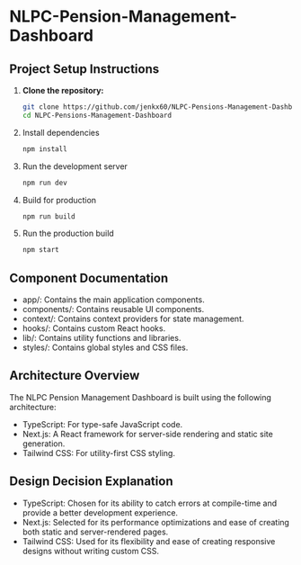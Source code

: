 # NLPC-Pension-Management-Dashboard

## Project Setup Instructions

1. **Clone the repository:**
   ```sh
   git clone https://github.com/jenkx60/NLPC-Pensions-Management-Dashboard.git
   cd NLPC-Pensions-Management-Dashboard

2. Install dependencies
   ```sh
   npm install
3. Run the development server
   ```sh
   npm run dev
4. Build for production
   ```sh
   npm run build
5. Run the production build
   ```sh
   npm start

## Component Documentation
 - app/: Contains the main application components.
 - components/: Contains reusable UI components.
 - context/: Contains context providers for state management.
 - hooks/: Contains custom React hooks.
 - lib/: Contains utility functions and libraries.
 - styles/: Contains global styles and CSS files.

## Architecture Overview
  The NLPC Pension Management Dashboard is built using the following architecture:
  - TypeScript: For type-safe JavaScript code.
  - Next.js: A React framework for server-side rendering and static site generation.
  - Tailwind CSS: For utility-first CSS styling.

## Design Decision Explanation
  - TypeScript: Chosen for its ability to catch errors at compile-time and provide a better development experience.
  - Next.js: Selected for its performance optimizations and ease of creating both static and server-rendered pages.
  - Tailwind CSS: Used for its flexibility and ease of creating responsive designs without writing custom CSS.
